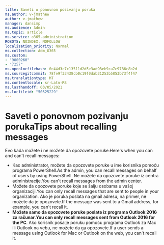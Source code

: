 ```yaml
---
title: Saveti o ponovnom pozivanju poruka
ms.author: v-jmathew
author: v-jmathew
manager: dansimp
ms.audience: Admin
ms.topic: article
ms.service: o365-administration
ROBOTS: NOINDEX, NOFOLLOW
localization_priority: Normal
ms.collection: Adm_O365
ms.custom:
- "9000260"
- "7257"
ms.openlocfilehash: 0e44d3c7c13511d2d5e3ad93eb9ca7c9786c8b2d
ms.sourcegitcommit: 78fe9f33438cb0c19f0dab31253b5853b73f4f47
ms.translationtype: MT
ms.contentlocale: sr-Latn-RS
ms.lasthandoff: 03/05/2021
ms.locfileid: "50525229"
---
```

# <a name="tips-about-recalling-messages"></a><span data-ttu-id="64580-102">Saveti o ponovnom pozivanju poruka</span><span class="sxs-lookup"><span data-stu-id="64580-102">Tips about recalling messages</span></span>

<span data-ttu-id="64580-103">Evo kada možete i ne možete da opozovete poruke:</span><span class="sxs-lookup"><span data-stu-id="64580-103">Here's when you can and can't recall messages:</span></span>

* <span data-ttu-id="64580-104">Kao administrator, možete da opozovete poruke u ime korisnika pomoću programa PowerShell.</span><span class="sxs-lookup"><span data-stu-id="64580-104">As the admin, you can recall messages on behalf of users by using PowerShell.</span></span> <span data-ttu-id="64580-105">Ne možete da opozovete poruke iz centra administracije.</span><span class="sxs-lookup"><span data-stu-id="64580-105">You can't recall messages from the admin center.</span></span>
* <span data-ttu-id="64580-106">Možete da opozovete poruke koje se šalju osobama u vašoj organizaciji.</span><span class="sxs-lookup"><span data-stu-id="64580-106">You can only recall messages that are sent to people in your organization.</span></span> <span data-ttu-id="64580-107">Ako je poruka poslata na gmail adresu, na primer, ne možete da je opozovete.</span><span class="sxs-lookup"><span data-stu-id="64580-107">If the message was sent to a Gmail address, for example, you can't recall it.</span></span>
* <span data-ttu-id="64580-108">**Možete samo da opozovete poruke poslate iz programa Outlook 2016 za računar**.</span><span class="sxs-lookup"><span data-stu-id="64580-108">**You can only recall messages sent from Outlook 2016 for the PC**.</span></span> <span data-ttu-id="64580-109">Ako korisnik pošalje poruku pomoću programa Outlook za Mac ili Outlook na vebu, ne možete da ga opozovete.</span><span class="sxs-lookup"><span data-stu-id="64580-109">If a user sends a message using Outlook for Mac or Outlook on the web, you can't recall it.</span></span>
